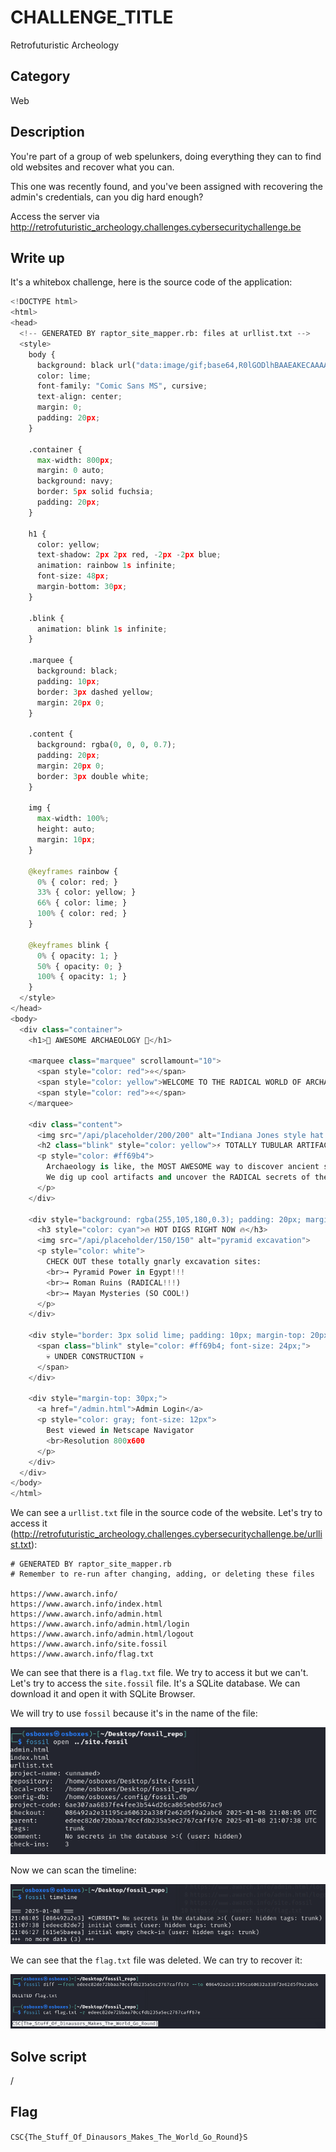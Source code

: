 # CHALLENGE_TITLE
Retrofuturistic Archeology

## Category
Web

## Description

You're part of a group of web spelunkers, doing everything they can to find old websites and recover what you can.

This one was recently found, and you've been assigned with recovering the admin's credentials, can you dig hard enough?

Access the server via
http://retrofuturistic_archeology.challenges.cybersecuritychallenge.be

## Write up

It's a whitebox challenge, here is the source code of the application:

```py
<!DOCTYPE html>
<html>
<head>
  <!-- GENERATED BY raptor_site_mapper.rb: files at urllist.txt -->
  <style>
    body {
      background: black url("data:image/gif;base64,R0lGODlhBAAEAKECAAAAAP///////wAAACH5BAEKAAIALAAAAAAEAAQAAAIFhB6nhlUAOw==") repeat;
      color: lime;
      font-family: "Comic Sans MS", cursive;
      text-align: center;
      margin: 0;
      padding: 20px;
    }
    
    .container {
      max-width: 800px;
      margin: 0 auto;
      background: navy;
      border: 5px solid fuchsia;
      padding: 20px;
    }
    
    h1 {
      color: yellow;
      text-shadow: 2px 2px red, -2px -2px blue;
      animation: rainbow 1s infinite;
      font-size: 48px;
      margin-bottom: 30px;
    }
    
    .blink {
      animation: blink 1s infinite;
    }
    
    .marquee {
      background: black;
      padding: 10px;
      border: 3px dashed yellow;
      margin: 20px 0;
    }
    
    .content {
      background: rgba(0, 0, 0, 0.7);
      padding: 20px;
      margin: 20px 0;
      border: 3px double white;
    }
    
    img {
      max-width: 100%;
      height: auto;
      margin: 10px;
    }
    
    @keyframes rainbow {
      0% { color: red; }
      33% { color: yellow; }
      66% { color: lime; }
      100% { color: red; }
    }
    
    @keyframes blink {
      0% { opacity: 1; }
      50% { opacity: 0; }
      100% { opacity: 1; }
    }
  </style>
</head>
<body>
  <div class="container">
    <h1>🏺 AWESOME ARCHAEOLOGY 🏺</h1>
    
    <marquee class="marquee" scrollamount="10">
      <span style="color: red">⭐</span> 
      <span style="color: yellow">WELCOME TO THE RADICAL WORLD OF ARCHAEOLOGY</span> 
      <span style="color: red">⭐</span>
    </marquee>

    <div class="content">
      <img src="/api/placeholder/200/200" alt="Indiana Jones style hat and whip">
      <h2 class="blink" style="color: yellow">⚡ TOTALLY TUBULAR ARTIFACTS ⚡</h2>
      <p style="color: #ff69b4">
        Archaeology is like, the MOST AWESOME way to discover ancient stuff! 
        We dig up cool artifacts and uncover the RADICAL secrets of the past! 
      </p>
    </div>

    <div style="background: rgba(255,105,180,0.3); padding: 20px; margin: 20px 0;">
      <h3 style="color: cyan">🔥 HOT DIGS RIGHT NOW 🔥</h3>
      <img src="/api/placeholder/150/150" alt="pyramid excavation">
      <p style="color: white">
        CHECK OUT these totally gnarly excavation sites:
        <br>→ Pyramid Power in Egypt!!! 
        <br>→ Roman Ruins (RADICAL!!!) 
        <br>→ Mayan Mysteries (SO COOL!)
      </p>
    </div>

    <div style="border: 3px solid lime; padding: 10px; margin-top: 20px;">
      <span class="blink" style="color: #ff69b4; font-size: 24px;">
        💀 UNDER CONSTRUCTION 💀
      </span>
    </div>

    <div style="margin-top: 30px;">
      <a href="/admin.html">Admin Login</a>
      <p style="color: gray; font-size: 12px">
        Best viewed in Netscape Navigator
        <br>Resolution 800x600
      </p>
    </div>
  </div>
</body>
</html>
```

We can see a ```urllist.txt``` file in the source code of the website. Let's try to access it (http://retrofuturistic_archeology.challenges.cybersecuritychallenge.be/urllist.txt):

```
# GENERATED BY raptor_site_mapper.rb
# Remember to re-run after changing, adding, or deleting these files

https://www.awarch.info/
https://www.awarch.info/index.html
https://www.awarch.info/admin.html
https://www.awarch.info/admin.html/login
https://www.awarch.info/admin.html/logout
https://www.awarch.info/site.fossil
https://www.awarch.info/flag.txt
```

We can see that there is a `flag.txt` file. We try to access it but we can't. Let's try to access the `site.fossil` file. It's a SQLite database. We can download it and open it with SQLite Browser.

We will try to use `fossil` because it's in the name of the file:

![fossil1](./Resources/fossil1.png)


Now we can scan the timeline:

![fossil2](./Resources/fossil2.png)

We can see that the `flag.txt` file was deleted. We can try to recover it:

![fossil3](./Resources/fossil3.png)

## Solve script

/

## Flag
`CSC{The_Stuff_Of_Dinausors_Makes_The_World_Go_Round}S`




